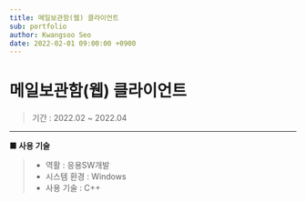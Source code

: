 ```yaml
---
title: 메일보관함(웹) 클라이언트
sub: portfolio
author: Kwangsoo Seo
date: 2022-02-01 09:00:00 +0900
---
```


# 메일보관함(웹) 클라이언트
> 기간 : 2022.02 ~ 2022.04

---

**■ 사용 기술**

>  * 역활 : 응용SW개발
>  * 시스템 환경 : Windows
>  * 사용 기술 : C++

